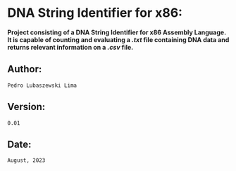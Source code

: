 # DNA String Identifier for x86:

**Project consisting of a DNA String Identifier for x86 Assembly Language. It is capable of counting and evaluating a _.txt_ file containing DNA data and returns relevant information on a _.csv_ file.**

## Author:

```
Pedro Lubaszewski Lima
```

## Version:

```
0.01
```

## Date:

```
August, 2023
```